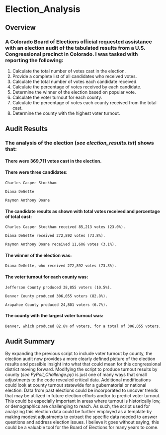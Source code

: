 # Election_Analysis
## Overview
### A Colorado Board of Elections official requested assistance with an election audit of the tabulated results from a U.S. Congressional precinct in Colorado. I was tasked with reporting the following:
1.	Calculate the total number of votes cast in the election.
2.	Provide a complete list of all candidates who received votes.
3.	Calculate the total number of votes each candidate received.
4.	Calculate the percentage of votes received by each candidate.
5.	Determine the winner of the election based on popular vote.
6.	Calculate the voter turnout for each county.
7.	Calculate the percentage of votes each county received from the total cast.
8.	Determine the county with the highest voter turnout.
## Audit Results
### The analysis of the election (*see election_results.txt*) shows that:

#### There were 369,711 votes cast in the election.

#### There were three candidates:

    Charles Casper Stockham

    Diana DeGette

    Raymon Anthony Doane


#### The candidate results as shown with total votes received and percentage of total cast:

    Charles Casper Stockham received 85,213 votes (23.0%).

    Diana DeGette received 272,892 votes (73.8%).

    Raymon Anthony Doane received 11,606 votes (3.1%).
    

#### The winner of the election was:

    Diana DeGette, who received 272,892 votes (73.8%).
    

#### The voter turnout for each county was:

    Jefferson County produced 38,855 voters (10.5%).

    Denver County produced 306,055 voters (82.8%).

    Arapahoe County produced 24,801 voters (6.7%).
    

#### The county with the largest voter turnout was:

    Denver, which produced 82.8% of voters, for a total of 306,055 voters.
    
    

## Audit Summary
By expanding the previous script to include voter turnout by county, the election audit now provides a more clearly defined picture of the election results and possible insight into what that could mean for this congressional district moving forward. Modifying the script to produce turnout results by county (*see PyPoll_Challenge.py*) is just one of many ways that small adjustments to the code revealed critical data.  Additional modifications could look at county turnout statewide for a gubernatorial or national election. Data from past elections could be incorporated to uncover trends that may be utilized in future election efforts and/or to predict voter turnout. This could be especially important in areas where turnout is historically low, or demographics are challenging to reach. As such, the script used for analyzing this election data could be further employed as a template by making modest adjustments to extract the specific data needed to answer questions and address election issues. I believe it goes without saying, this could be a valuable tool for the Board of Elections for many years to come.
